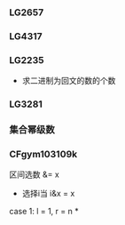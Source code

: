 ### LG2657

### LG4317

### LG2235
* 求二进制为回文的数的个数

### LG3281

### 集合幂级数

### CFgym103109k
区间选数 &= x
* 选择i当 i&x = x

case 1: l = 1, r = n
* 
